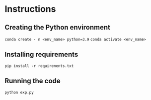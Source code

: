 # Instructions

## Creating the Python environment
`conda create - n <env_name> python=3.9`
`conda activate <env_name>`
## Installing requirements
`pip install -r requirements.txt`
## Running the code
`python exp.py`
